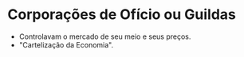 # Corporações de Ofício ou Guildas

* Controlavam o mercado de seu meio e seus preços.&#x20;
* "Cartelização da Economia".
